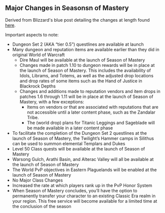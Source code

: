 ## Major Changes in Seasonsn of Mastery

Derived from Blizzard's blue post detailing the changes at length found [here](https://us.forums.blizzard.com/en/wow/t/season-of-mastery-design-intentions-part-2-of-2/1128279).

Important aspects to note:

- Dungeon Set 2 (AKA “tier 0.5”) questlines are available at launch
- Many dungeon and reputation items are available earlier than they did in original World of Warcraft
  - Dire Maul will be available at the launch of Season of Mastery
  - Changes made in patch 1.10 to dungeon rewards will be in place at the launch of Season of Mastery. This includes the availability of Idols, Librams, and Totems, as well as the adjusted drop locations and drop rates of some items such as the Hand of Justice in Blackrock Depths
  - Changes and additions made to reputation vendors and item drops in patches 1.6 through 1.11 will be in place at the launch of Season of Mastery, with a few exceptions:
    - Items on vendors or that are associated with reputations that are not accessible until a later content phase, such as the Zandalar Tribe.
    - The (world drop) plans for Titanic Leggings and Sageblade will be made available in a later content phase
- To facilitate the completion of the Dungeon Set 2 questlines at the launch of Season of Mastery, the Twilight’s Hammer camps in Silithus can be used to summon elemental Templars and Dukes
- Level 50 Class quests will be available at the launch of Season of Mastery
- Warsong Gulch, Arathi Basin, and Alterac Valley will all be available at the launch of Season of Mastery
- The World PvP objectives in Eastern Plaguelands will be enabled at the launch of Season of Mastery
- No Major Class Changes
- Increased the rate at which players rank up in the PvP Honor System
- When Season of Mastery concludes, you’ll have the option to permanently transfer your character to an existing Classic Era realm in your region. This free service will become available for a limited time at the conclusion of the season

